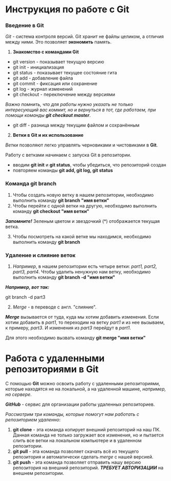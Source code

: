 # Инструкция по работе с Git

### Введение в Git

*Git* - система контроля версий. Git хранит не файлы целиком, а отличия между ними. Это позволяет **экономить** память. 

1. **Знакомство с командами Git**
* git version - показывает текущую версию
* git init - инициализация
* git status - показывает текущее состояние гита
* git add - добавление файла
* git commit - фиксация или сохранение
* git log - журнал изменений
* git checkout - переключение между версиями

*Важно помнить, что для работы нужно указать не только интересующий вас коммит, но и вернуться в тот, где работаем, при помощи команды __git checkout master__*.

* git diff - разница между текущим файлом и сохранённым

2. **Ветки в Git и их использование**

*Ветки* позволяют легко управлять черновиками и чистовиками в **Git**.

Работу с ветками начинаем с запуска Git в репозитории.

* вводим **git init** и **git status**, чтобы убедиться, что репозиторий создан
* повторяем команды **git add, git log, git status**

### Команда git branch

1. Чтобы создать новую ветку в нашем репозитории, необходимо выполнить команду **git branch "имя ветки"**
2. Чтобы перейти с одной ветки на другую, необходимо выполнить команду **git checkout "имя ветки"**

**_Запомните!_** Зеленым цветом и звездочкий (*) отображается текущая ветка.

3. Чтобы посмотреть на какой ветке мы находимся, необходимо выполнить команду **git branch**

### Удаление и слияние веток 

1. *Например*, в нашем репозитории есть четыре ветки: _part1, part2, part3, part4_. Чтобы удалить ненужную нам ветку, необходимо выполнить команду **git branch -d "имя ветки"**

**_Например, вот так:_**

git branch -d part3

2. *Merge* - в переводе с англ. "слияние".

**_Merge_** вызывается от туда, куда мы хотим добавить изменения. Если хотим добавить в _part1_, то переходим на ветку _part1_ и из нее вызываем, к примеру, _part3_. И изменения из _part3_ перейдут в _part1_. 

Для этого необходимо вызвать команду **git merge "имя ветки"**

# Работа с удаленными репозиториями в Git

С помощью **Git** можно освоить работу с удаленными репозиториями, которые находятся не на локальной, а на удаленной машине, _например, на сервере_. 

_**GitHub**_ - сервис для организации работы удаленных репозиториев.  

*Рассмотрим три команды, которые помогут нам работать с репозиторием удаленно*: 

1. **git clone** - эта команда копирует внешний репозиторий на наш ПК. Данная команда не только загружает все изменения, но и пытается *слить* все ветки на локальном компьютере и в удаленном репозитории. 
2. **git pull** - эта команда позволяет скачать всё из текущего репозитория и автоматически сделать *merge* с нашей версией.
3. **git push** - эта команда позволяет отправить нашу версию репозитория на внешний репозиторий. *__ТРЕБУЕТ АВТОРИЗАЦИИ__* на внешнем репозитории.

